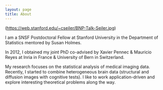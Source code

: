 ```yaml
---
layout: page
title: About
---
```


(https://web.stanford.edu/~cseiler/BNP-Talk-Seiler.jpg)


I am a SNSF Postdoctoral Fellow at Stanford University in the Department of Statistics mentored by Susan Holmes. 

In 2012, I obtained my joint PhD co-advised by Xavier Pennec & Mauricio Reyes at Inria in France & University of Bern in Switzerland. 

My research focuses on the statistical analysis of medical imaging data. Recently, I started to combine heterogeneous brain data (structural and diffusion images with cognitive tests). I like to work application-driven and explore interesting theoretical problems along the way.